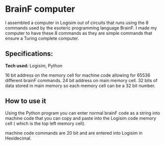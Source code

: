 # BrainF computer
I assembled a computer in Logisim out of circuits that runs using the 8 commands used by the esoteric programming language BrainF. I made my computer to have these 8 commands as they are simple commands that ensure a Turing complete computer.

## Specifications:

**Tech used:** Logisim, Python

16 bit address on the memory cell for machine code allowing for 65536 different brainF commands.
24 bit address on main memory cell.
32 bits of data stored in main memory so each memory cell can be a 32 bit number.

## How to use it

Using the Python program you can enter normal brainF code as a string into machine code that you can copy and paste into the Logisim code memory cell ( which is the top left memory cell).

machine code commands are 20 bit and are entered into Logisim in Hexidecimal.


